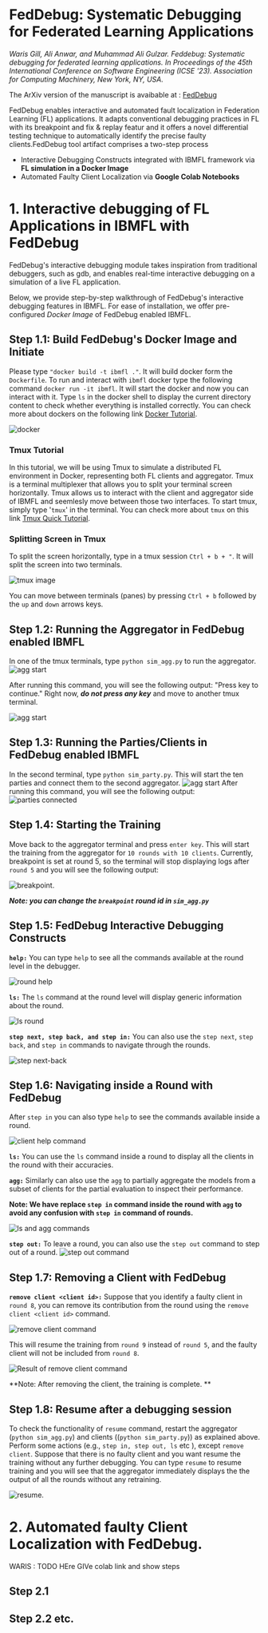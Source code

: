 # FedDebug: Systematic Debugging for Federated Learning Applications

*Waris Gill, Ali Anwar, and Muhammad Ali Gulzar. Feddebug: Systematic debugging for federated learning applications. In Proceedings of the 45th International Conference on Software Engineering (ICSE '23). Association for Computing Machinery, New York, NY, USA.*

The ArXiv version of the manuscript is avaibable at : [FedDebug](https://arxiv.org/abs/2301.03553)

FedDebug enables interactive and automated fault localization in Federation Learning (FL) applications. It adapts conventional debugging practices in FL with its breakpoint and fix & replay featur and it offers a novel differential testing technique to automatically identify the precise faulty clients.FedDebug tool artifact comprises a two-step process
  - Interactive Debugging Constructs integrated with IBMFL framework via **FL simulation in a Docker Image**  
  - Automated Faulty Client Localization  via **Google Colab Notebooks**


# 1. Interactive debugging of FL Applications in IBMFL with FedDebug
FedDebug's interactive debugging module takes inspiration from traditional debuggers, such as gdb, and enables real-time interactive debugging on a simulation of a live FL application. 

Below, we provide step-by-step walkthrough of FedDebug's interactive debugging features in IBMFL. For ease of installation, we offer pre-configured *Docker Image* of FedDebug enabled IBMFL.  

## Step 1.1: Build FedDebug's Docker Image and Initiate
Please type `"docker build -t ibmfl ."`.  It will build docker form the `Dockerfile`. To run and interact with `ibmfl` docker type the following command `docker run -it ibmfl`. It will start the docker and now you can interact with it. Type `ls` in the docker shell to display the current directory content to check whether everything is installed correctly.  You can check more about dockers on the following link [Docker Tutorial](https://docs.docker.com/get-started/).

![docker](figures/docker.png)



### Tmux Tutorial
In this tutorial, we will be using Tmux to simulate a distributed FL environment in Docker, representing both FL clients and aggregator. Tmux is a terminal multiplexer that allows you to split your terminal screen horizontally. Tmux allows us to interact with the client and aggregator side of IBMFL and seemlesly move between those two interfaces. To start tmux, simply type '`tmux`' in the terminal. You can check more about `tmux` on this link [Tmux Quick Tutorial](https://www.hamvocke.com/blog/a-quick-and-easy-guide-to-tmux/).
  
### Splitting Screen in Tmux
To split the screen horizontally, type in a tmux session ` Ctrl + b + " `. It will split the screen into two terminals. 

![tmux image](figures/tmux1.png)
 
You can move between terminals (panes) by pressing `Ctrl + b` followed by the `up` and `down` arrows keys. 

  
## Step 1.2: Running the Aggregator in FedDebug enabled IBMFL
In one of the tmux terminals, type `python sim_agg.py` to run the aggregator.
![agg start](figures/python_sim_agg_py.png)

After running this command, you will see the following output: "Press key to continue." Right now, ***do not press any key*** and move to another tmux terminal.

![agg start](figures/agg_start_output.png)

  
## Step 1.3: Running the Parties/Clients in FedDebug enabled IBMFL
In the second terminal, type `python sim_party.py`. This will start the ten parties and connect them to the second aggregator.
![agg start](figures/python_sim_party.png)
After running this command, you will see the following output:
![parties connected](figures/parties_connected.png)

## Step 1.4: Starting the Training
Move back to the aggregator terminal and press `enter key`. This will start the training from the aggregator for `10 rounds with 10 clients`.  Currently, breakpoint is set at round 5, so the terminal will stop displaying logs after `round 5` and you will see the following output:

![breakpoint](figures/breapoint.png). 

***Note: you can change the `breakpoint` round id in `sim_agg.py`*** 

## Step 1.5: FedDebug Interactive Debugging Constructs 

**`help:`** You can type `help` to see all the commands available at the round level in the debugger.

![round help](figures/round-help.png)

  
**`ls:`** The `ls` command at the round level will display generic information about the round.

![ls round](figures/ls.png)

**`step next, step back, and step in:`** You can also use the `step next`, `step back`, and  `step in` commands to navigate through the rounds.

![step next-back](figures/step-next-in-back.png)


## Step 1.6: Navigating inside a Round with FedDebug

After `step in` you can also type `help` to see the commands available inside a round.

![client help command](figures/client-help.png)

 
**`ls:`** You can use the `ls`  command inside a round to display all the clients in the round with their accuracies. 

**`agg:`** Similarly can also use the `agg` to partially aggregate the models from a subset of clients for the partial evaluation to inspect their performance. 

**Note: We have replace `step in` command inside the round with `agg` to avoid any confusion with  `step in` command of  rounds.** 

  

![ls and agg commands](figures/client-ls-agg.png)

 
**`step out:`** To leave a round, you can also use the `step out` command to step out of a round.
![step out command](figures/step-out.png)

 
## Step 1.7: Removing a Client with FedDebug

**`remove client <client id>:`** Suppose that you identify a faulty client in `round 8`, you can remove its contribution from the round using the `remove client <client id>` command. 

![remove client command](figures/remove-client.png)

This will resume the training from `round 9` instead of `round 5`, and the faulty client will not be included from `round 8`.

![Result of remove client command](figures/remove-client-result.png)

**Note: After removing the client, the training is complete. **
 
## Step 1.8: Resume after a debugging session 

To check the functionality of  `resume` command, restart the aggregator (`python sim_agg.py`) and clients ((`python sim_party.py`))  as explained above. Perform some actions (e.g., `step in, step out, ls` etc ), except  `remove client`. Suppose that there is no faulty client and you want resume the training without any further debugging. You can type `resume` to resume training and you will see that the aggregator immediately displays the the output of all the rounds without any retraining.  

![resume](figures/resume.png).


# 2. Automated faulty Client Localization with FedDebug.

WARIS : TODO HEre
GIVe colab link and show steps
## Step  2.1
## Step 2.2 etc. 



